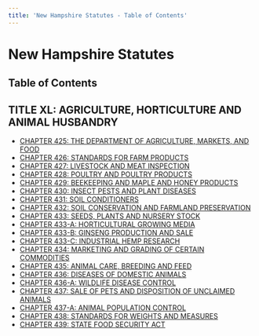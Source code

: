 ```yaml
---
title: 'New Hampshire Statutes - Table of Contents'
---
```


New Hampshire Statutes
======================

Table of Contents
-----------------

TITLE XL: AGRICULTURE, HORTICULTURE AND ANIMAL HUSBANDRY
--------------------------------------------------------

-   [CHAPTER 425: THE DEPARTMENT OF AGRICULTURE, MARKETS, AND
    FOOD](425.html)
-   [CHAPTER 426: STANDARDS FOR FARM PRODUCTS](426.html)
-   [CHAPTER 427: LIVESTOCK AND MEAT INSPECTION](427.html)
-   [CHAPTER 428: POULTRY AND POULTRY PRODUCTS](428.html)
-   [CHAPTER 429: BEEKEEPING AND MAPLE AND HONEY PRODUCTS](429.html)
-   [CHAPTER 430: INSECT PESTS AND PLANT DISEASES](430.html)
-   [CHAPTER 431: SOIL CONDITIONERS](431.html)
-   [CHAPTER 432: SOIL CONSERVATION AND FARMLAND PRESERVATION](432.html)
-   [CHAPTER 433: SEEDS, PLANTS AND NURSERY STOCK](433.html)
-   [CHAPTER 433-A: HORTICULTURAL GROWING MEDIA](433-A.html)
-   [CHAPTER 433-B: GINSENG PRODUCTION AND SALE](433-B.html)
-   [CHAPTER 433-C: INDUSTRIAL HEMP RESEARCH](433-C.html)
-   [CHAPTER 434: MARKETING AND GRADING OF CERTAIN COMMODITIES](434.html)
-   [CHAPTER 435: ANIMAL CARE, BREEDING AND FEED](435.html)
-   [CHAPTER 436: DISEASES OF DOMESTIC ANIMALS](436.html)
-   [CHAPTER 436-A: WILDLIFE DISEASE CONTROL](436-A.html)
-   [CHAPTER 437: SALE OF PETS AND DISPOSITION OF UNCLAIMED
    ANIMALS](437.html)
-   [CHAPTER 437-A: ANIMAL POPULATION CONTROL](437-A.html)
-   [CHAPTER 438: STANDARDS FOR WEIGHTS AND MEASURES](438.html)
-   [CHAPTER 439: STATE FOOD SECURITY ACT](439.html)
